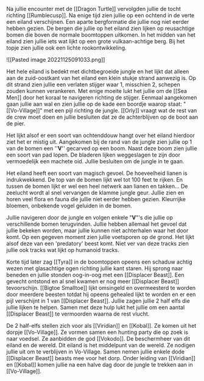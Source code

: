 Na jullie encounter met de [[Dragon Turtle]] vervolgden jullie de tocht richting [[Rumblecusp]]. Na enige tijd zien jullie op een ochtend in de verte een eiland verschijnen. Een aparte bergformatie die jullie nog niet eerder hebben gezien. De bergen die jullie op het eiland zien lijken op reusachtige bomen die boven de normale boomtoppen uitkomen. In het midden van het eiland zien jullie iets wat lijkt op een grote vulkaan-achtige berg. Bij het topje zien jullie ook een lichte rookontwikkeling. 

![[Pasted image 20221125091033.png]]

Het hele eiland is bedekt met dichtbegroeide jungle en het lijkt dat alleen aan de zuid-oostkant van het eiland een klein stukje strand aanwezig is. Op dit strand zien jullie een verlaten stijger waar 1, misschien 2, schepen zouden kunnen verankeren. Met enige moeite lukt het jullie om de [[Sea Men]] door het koraal te navigeren richting de stijger. Eenmaal aangekomen gaan jullie aan wal en zien jullie op de kade een boordje waarop staat: "[[Vo-Village]]" met een pijl richting de jungle. [[Orly]] vraagt wat de rest van de crew moet doen en jullie besluiten dat ze de achterblijven op de boot aan de pier. 

Het lijkt alsof er een soort van ochtenddouw hangt over het eiland hierdoor ziet het er mistig uit. Aangekomen bij de rand van de jungle zien jullie op 1 van de bomen een ''**V**'' gecarved op een boom. Naast deze boom zien jullie een soort van pad lopen. De bladeren lijken weggeslagen te zijn door vermoedelijk een machete oid. Jullie besluiten om de jungle in te gaan. 

Het eiland heeft een soort van magisch gevoel. De hoeveelheid lianen is indrukwekkend. De top van de bomen lijkt wel tot 100 feet te rijken. En tussen de bomen lijkt er wel een heel netwerk aan lianen en takken… De zeelucht wordt al snel vervangen de klamme jungle geur. Jullie zien en horen veel flora en fauna die jullie niet eerder hebben gezien. Kleurrijke bloemen, onbekende vogel geluiden in de bomen.

Jullie navigeren door de jungle en volgen enkele "**V**"'s die jullie op verschillende bomen terugvinden. Jullie hebben allemaal het gevoel dat jullie bekeken worden, maar jullie kunnen niet achterhalen waar het door komt. Op een gegeven moment zien jullie voetsporen op de grond. Het lijkt alsof deze van een 'predatory' beest komt. Niet ver van deze tracks zien jullie ook tracks wat lijkt op humanoid tracks. 

Korte tijd later zag [[Tyra]] in de boomtoppen opeens een schaduw achtig wezen met glasachtige ogen richting jullie kant staren. Hij sprong naar beneden en jullie stonden oog-in-oog met een [[Displacer Beast]]. Een gevecht ontstond en al snel kwamen er nog meer [[Displacer Beast]] tevoorschijn. [[Bigtoe Smalltoe]] lijkt omsingeld en overmeesterd te worden door meerdere beesten totdat hij opeens gehealed lijkt te worden en er een pijl verschijnt in 1 van [[Displacer Beast]]. Jullie zagen jullie 2 half elfs die jullie lijken te helpen. Samen met deze hulp lukt het jullie om een aantal [[Displacer Beast]] te vermoorden waarna de rest vlucht. 

De 2 half-elfs stellen zich voor als [[Viridian]] en [[Kobal]]. Ze komen uit het dorpje [[Vo-Village]]. Ze vormen samen een hunting party die op zoek is naar voedsel. Ze aanbidden de god [[Vokodo]]. De beschermheer van dit eiland en de wereld. Dit eiland is het middelpunt van de wereld. Ze nodigen jullie uit om te verblijven in Vo-Village. Samen nemen jullie enkele dode [[Displacer Beast]] beasts mee voor het dorp. Onder leiding van [[Viridian]] en [[Kobal]] komen jullie na een halve dag door de jungle te trekken aan in [[Vo-Village]].


